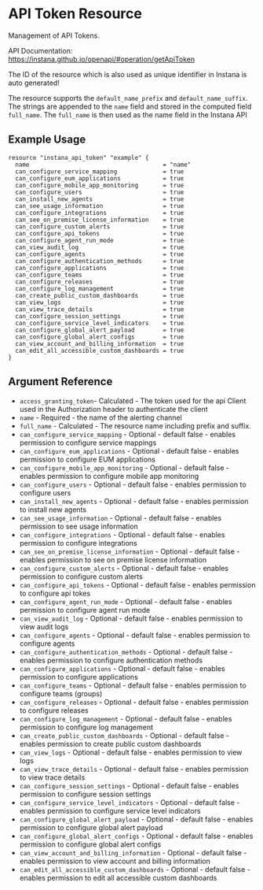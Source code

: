 # API Token Resource

Management of API Tokens.

API Documentation: <https://instana.github.io/openapi/#operation/getApiToken>

The ID of the resource which is also used as unique identifier in Instana is auto generated!

The resource supports the `default_name_prefix` and `default_name_suffix`. The strings are 
appended to the `name` field and stored in the computed field `full_name`. The `full_name`
is then used as the name field in the Instana API

## Example Usage

```hcl
resource "instana_api_token" "example" {
  name                                      = "name"
  can_configure_service_mapping             = true
  can_configure_eum_applications            = true
  can_configure_mobile_app_monitoring       = true
  can_configure_users                       = true
  can_install_new_agents                    = true
  can_see_usage_information                 = true
  can_configure_integrations                = true
  can_see_on_premise_license_information    = true
  can_configure_custom_alerts               = true
  can_configure_api_tokens                  = true
  can_configure_agent_run_mode              = true
  can_view_audit_log                        = true
  can_configure_agents                      = true
  can_configure_authentication_methods      = true
  can_configure_applications                = true
  can_configure_teams                       = true
  can_configure_releases                    = true
  can_configure_log_management              = true
  can_create_public_custom_dashboards       = true
  can_view_logs                             = true
  can_view_trace_details                    = true
  can_configure_session_settings            = true
  can_configure_service_level_indicators    = true
  can_configure_global_alert_payload        = true
  can_configure_global_alert_configs        = true
  can_view_account_and_billing_information  = true
  can_edit_all_accessible_custom_dashboards = true
}
```

## Argument Reference

* `access_granting_token`-  Calculated - The token used for the api Client used in the Authorization header to authenticate the client
* `name` - Required - the name of the alerting channel
* `full_name` - Calculated - The resource name including prefix and suffix.
* `can_configure_service_mapping` - Optional - default false - enables permission to configure service mappings
* `can_configure_eum_applications` - Optional - default false - enables permission to configure EUM applications
* `can_configure_mobile_app_monitoring` - Optional - default false - enables permission to configure mobile app monitoring
* `can_configure_users` - Optional - default false - enables permission to configure users
* `can_install_new_agents` - Optional - default false - enables permission to install new agents
* `can_see_usage_information` - Optional - default false - enables permission to see usage information
* `can_configure_integrations` - Optional - default false - enables permission to configure integrations
* `can_see_on_premise_license_information` - Optional - default false - enables permission to see on premise license information
* `can_configure_custom_alerts` - Optional - default false - enables permission to configure custom alerts
* `can_configure_api_tokens` - Optional - default false - enables permission to configure api tokes
* `can_configure_agent_run_mode` - Optional - default false - enables permission to configure agent run mode
* `can_view_audit_log` - Optional - default false - enables permission to view audit logs
* `can_configure_agents` - Optional - default false - enables permission to configure agents
* `can_configure_authentication_methods` - Optional - default false - enables permission to configure authentication methods
* `can_configure_applications` - Optional - default false - enables permission to configure applications
* `can_configure_teams` - Optional - default false - enables permission to configure teams (groups)
* `can_configure_releases` - Optional - default false - enables permission to configure releases
* `can_configure_log_management` - Optional - default false - enables permission to configure log management
* `can_create_public_custom_dashboards` - Optional - default false - enables permission to create public custom dashboards 
* `can_view_logs` - Optional - default false - enables permission to view logs 
* `can_view_trace_details` - Optional - default false - enables permission to view trace details 
* `can_configure_session_settings` - Optional - default false - enables permission to configure session settings
* `can_configure_service_level_indicators` - Optional - default false - enables permission to configure service level indicators
* `can_configure_global_alert_payload` - Optional - default false - enables permission to configure global alert payload
* `can_configure_global_alert_configs` - Optional - default false - enables permission to configure global alert configs
* `can_view_account_and_billing_information` - Optional - default false - enables permission to view account and billing information
* `can_edit_all_accessible_custom_dashboards` - Optional - default false - enables permission to edit all accessible custom dashboards

